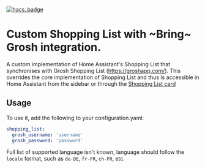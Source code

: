 [![hacs_badge](https://img.shields.io/badge/HACS-Custom-orange.svg)](https://github.com/custom-components/hacs)
# Custom Shopping List with ~Bring~ Grosh integration.

A custom implementation of Home Assistant's Shopping List that synchronises with Grosh Shopping List (https://groshapp.com/). This overrides the core implementation of Shopping List and thus is accessible in Home Assistant from the sidebar or through the [Shopping List card](https://www.home-assistant.io/lovelace/shopping-list/)

## Usage

To use it, add the following to your configuration.yaml:

```yaml
shopping_list:
  grosh_username: 'username'
  grosh_password: 'password'
```

Full list of supported language isn't known, language should follow the `locale` format, such as `de-DE`, `fr-FR`, `ch-FR`, etc.
